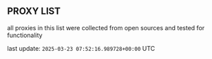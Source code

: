 ## PROXY LIST

all proxies in this list were collected from open sources and tested for functionality

last update: `2025-03-23 07:52:16.989728+00:00` UTC